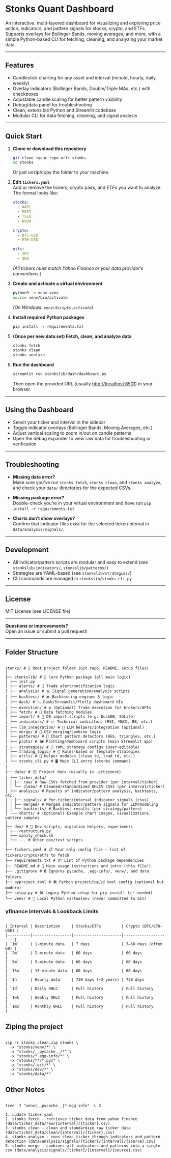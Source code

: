 # Stonks Quant Dashboard

An interactive, multi-layered dashboard for visualizing and exploring price action, indicators, and pattern signals for stocks, crypto, and ETFs.  
Supports overlays for Bollinger Bands, moving averages, and more, with a simple Python-based CLI for fetching, cleaning, and analyzing your market data.

---

## Features

- Candlestick charting for any asset and interval (minute, hourly, daily, weekly)
- Overlay indicators (Bollinger Bands, Double/Triple MAs, etc.) with checkboxes
- Adjustable candle scaling for better pattern visibility
- Debug/data panel for troubleshooting
- Clean, extensible Python and Streamlit codebase
- Modular CLI for data fetching, cleaning, and signal analysis

---

## Quick Start

1. **Clone or download this repository**
    ```sh
    git clone <your-repo-url> stonks
    cd stonks
    ```
    Or just unzip/copy the folder to your machine.

2. **Edit `tickers.yaml`**  
   Add or remove the tickers, crypto pairs, and ETFs you want to analyze.  
   The format looks like:
    ```yaml
    stocks:
      - AAPL
      - MSFT
      - TSLA
      - NVDA

    crypto:
      - BTC-USD
      - ETH-USD

    etfs:
      - SPY
      - QQQ
    ```
   *(All tickers must match Yahoo Finance or your data provider’s conventions.)*

3. **Create and activate a virtual environment**
    ```sh
    python3 -m venv venv
    source venv/bin/activate
    ```
    *(On Windows: `venv\Scripts\activate`)*

4. **Install required Python packages**
    ```sh
    pip install -r requirements.txt
    ```

5. **(Once per new data set) Fetch, clean, and analyze data**
    ```sh
    stonks fetch
    stonks clean
    stonks analyze
    ```

6. **Run the dashboard**
    ```sh
    streamlit run stonkslib/dash/dashboard.py
    ```
    Then open the provided URL (usually [http://localhost:8501](http://localhost:8501)) in your browser.

---

## Using the Dashboard

- Select your ticker and interval in the sidebar
- Toggle indicator overlays (Bollinger Bands, Moving Averages, etc.)
- Adjust vertical scaling to zoom in/out on candle patterns
- Open the debug expander to view raw data for troubleshooting or verification

---

## Troubleshooting

- **Missing data error?**  
  Make sure you’ve run `stonks fetch`, `stonks clean`, and `stonks analyze`, and check your `data/` directories for the expected CSVs.

- **Missing package error?**  
  Double-check you’re in your virtual environment and have run `pip install -r requirements.txt`.

- **Charts don’t show overlays?**  
  Confirm that indicator files exist for the selected ticker/interval in `data/analysis/signals/`.

---

## Development

- All indicator/pattern scripts are modular and easy to extend (see `stonkslib/indicators/`, `stonkslib/patterns/`)
- Strategies are YAML-based (see `stonkslib/strategies/`)
- CLI commands are managed in `stonkslib/stonks_cli.py`

---

## License

MIT License (see LICENSE file)

---

**Questions or improvements?**  
Open an issue or submit a pull request!

---

## Folder Structure


```

stonks/ # 🧠 Root project folder (Git repo, README, setup files)
│
├── stonkslib/ # 🔧 Core Python package (all main logic)
│ ├── init.py
│ ├── alerts/ # 🔔 Trade alert/notification logic
│ ├── analysis/ # 📊 Signal generation/analysis scripts
│ ├── backtest/ # 🔙 Backtesting engines & logic
│ ├── dash/ # 📉 Dash/Streamlit/Plotly dashboard UIs
│ ├── execution/ # ⚙️ (Optional) Trade execution for brokers/APIs
│ ├── fetch/ # 📡 Data fetching modules
│ ├── import/ # 🛂 DB import scripts (e.g. DuckDB, SQLite)
│ ├── indicators/ # 📈 Technical indicators (RSI, MACD, BB, etc.)
│ ├── llm_integration/ # 🤖 LLM helpers/integration (optional)
│ ├── merge/ # 🧬 CSV merging/combine logic
│ ├── patterns/ # 🧠 Chart pattern detectors (H&S, triangles, etc.)
│ ├── plots/ # 🖼️ Plotting/dashboard scripts (main Streamlit app)
│ ├── strategies/ # 🧾 YAML strategy configs (user-editable)
│ ├── trading_logic/ # 🔀 Rules-based or template strategies
│ ├── utils/ # 🧰 Helper modules (clean_td, load_td, etc.)
│ └── stonks_cli.py # 🖥️ Main CLI entry (stonks command)
│
├── data/ # 📦 Project data (usually in .gitignore)
│ ├── ticker_data/
│ │ ├── raw/ # Raw CSVs fetched from provider (per interval/ticker)
│ │ └── clean/ # Cleaned/standardized OHLCV CSVs (per interval/ticker)
│ ├── analysis/ # Results of indicator/pattern analysis, backtests, etc.
│ │ ├── signals/ # Per-ticker/interval indicator signals (csvs)
│ │ ├── merged/ # Merged indicator/pattern signals for LLM/modeling
│ │ └── backtests/ # Backtest results (per strategy/pattern)
│ └── charts/ # (Optional) Example chart images, visualizations, pattern samples
│
├── dev/ # 🧪 Dev scripts, migration helpers, experiments
│ ├── restructure.py
│ ├── sanity_check.sh
│ └── ... # Other dev/test scripts
│
├── tickers.yaml # 📋 Your only config file — list of tickers/crypto/etfs to fetch
├── requirements.txt # 📦 List of Python package dependencies
├── README.md # 📘 Main usage instructions and intro (this file!)
├── .gitignore # 🔒 Ignores pycache, .egg-info/, venv/, and data folders
├── pyproject.toml # 🛠️ Python project/build tool config (optional but modern)
├── setup.py # 🛠️ Legacy Python setup for pip install (if needed)
└── venv/ # 🐍 Local Python virtualenv (never committed to Git)

```

### yfinance Intervals & Lookback Limits

```

| Interval | Description     | Stocks/ETFs         | Crypto (BTC/ETH-USD) |
|----------|-----------------|---------------------|----------------------|
| `1m`     | 1-minute data   | 7 days              | 7–60 days (often 60) |
| `2m`     | 2-minute data   | 60 days             | 60 days              |
| `5m`     | 5-minute data   | 60 days             | 60 days              |
| `15m`    | 15-minute data  | 60 days             | 60 days              |
| `1h`     | Hourly data     | 730 days (~2 years) | 730 days             |
| `1d`     | Daily OHLC      | Full history        | Full history         |
| `1wk`    | Weekly OHLC     | Full history        | Full history         |
| `1mo`    | Monthly OHLC    | Full history        | Full history         |

```

## Ziping the project

```

zip -r stonks_clean.zip stonks \
  -x "stonks/venv/*" \
  -x "stonks/__pycache__/*" \
  -x "stonks/*.egg-info/*" \
  -x "stonks/**/*.pyc" \
  -x "stonks/.git/*" \
  -x "stonks/dev/*" \
  -x "stonks/data/*"

```

## Other Notes

```

tree -I "venv|__pycache__|*.egg-info" -L 2

1. update ticker.yaml
2. stonks fetch - retrieves ticker data from yahoo finance (data/ticker_data/raw/{interval}/{ticker}.csv)
3. stonks clean - clean and standardize raw ticker data (data/ticker_data/clean/{interval}/{ticker}.csv)
4. stonks analyze - runs clean ticker through indicators and pattern detection (data/analysis/signals/{ticker}/{interval}/{source}.csv)
5. stonks merge - combines all indicators and patterns into a single csv (data/analysis/signals/{ticker}/{interval}/{source}.csv)

```